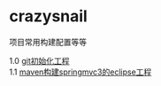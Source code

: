 crazysnail
==========

项目常用构建配置等等


1.0 [git初始化工程](1.0.md)  
1.1 [maven构建springmvc3的eclipse工程](1.1.md)
